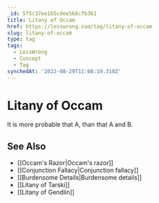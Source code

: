 ```yaml
---
_id: 5f5c37ee1b5cdee568cfb361
title: Litany of Occam
href: https://lesswrong.com/tag/litany-of-occam
slug: litany-of-occam
type: tag
tags:
  - LessWrong
  - Concept
  - Tag
synchedAt: '2022-08-29T11:08:19.310Z'
---
```


# Litany of Occam

It is more probable that A, than that A and B.

## See Also

- [[Occam's Razor|Occam's razor]]
- [[Conjunction Fallacy|Conjunction fallacy]]
- [[Burdensome Details|Burdensome details]]
- [[Litany of Tarski]]
- [[Litany of Gendlin]]
